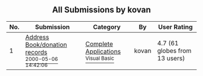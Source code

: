 ﻿<div align="center">

## All Submissions by kovan

</div>

No.  | Submission | Category | By   | User Rating
---- | ---------- | -------- | ---- | -----------
1 | [Address Book/donation records<br /><sup>2000-05-06 14:42:06</sup>](https://github.com/Planet-Source-Code/kovan-address-book-donation-records__1-7943) | [Complete Applications<br /><sup>Visual Basic</sup>](../ByCategory/complete-applications__1-27.md) | kovan | 4.7 (61 globes from 13 users)
